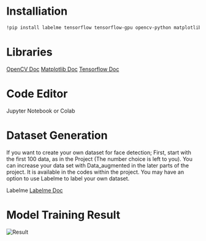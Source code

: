 # Installiation

```bash
!pip install labelme tensorflow tensorflow-gpu opencv-python matplotlib albumentations
```

# Libraries

[OpenCV Doc]([https://docs.opencv.org/4.x/d9/df8/tutorial_root.html])
[Matplotlib Doc]([https://matplotlib.org/stable/tutorials/index])
[Tensorflow Doc]([https://www.tensorflow.org/tutorials/])

# Code Editor

Jupyter Notebook or Colab

# Dataset Generation

If you want to create your own dataset for face detection; First, start with the first 100 data, as in the Project (The number choice is left to you). You can increase your data set with Data_augmented in the later parts of the project. It is available in the codes within the project. You may have an option to use Labelme to label your own dataset.

Labelme  [Labelme Doc]([https://github.com/labelmeai/labelme])


# Model Training Result

![Result](images/1.jpg)



